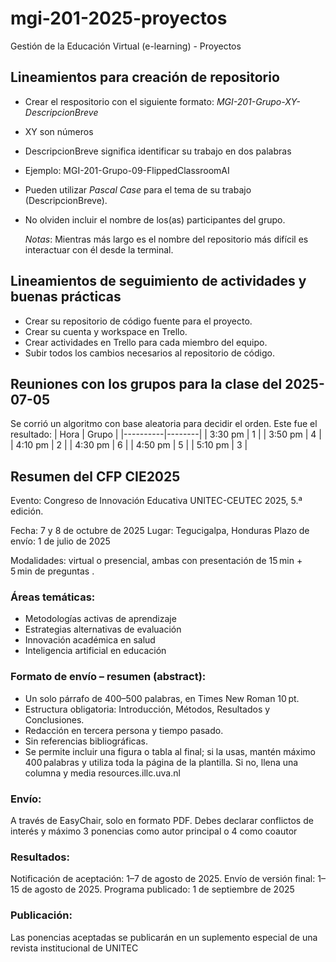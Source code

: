 # mgi-201-2025-proyectos
Gestión de la Educación Virtual (e-learning) - Proyectos

## Lineamientos para creación de repositorio
* Crear el respositorio con el siguiente formato: *MGI-201-Grupo-XY-DescripcionBreve*
* XY son números
* DescripcionBreve significa identificar su trabajo en dos palabras
* Ejemplo: MGI-201-Grupo-09-FlippedClassroomAI
* Pueden utilizar *Pascal Case* para el tema de su trabajo (DescripcionBreve).
* No olviden incluir el nombre de los(as) participantes del grupo.

  *Notas*: Mientras más largo es el nombre del repositorio más difícil es interactuar con él desde la terminal.

## Lineamientos de seguimiento de actividades y buenas prácticas
* Crear su repositorio de código fuente para el proyecto.
* Crear su cuenta y workspace en Trello.
* Crear actividades en Trello para cada miembro del equipo.
* Subir todos los cambios necesarios al repositorio de código.

## Reuniones con los grupos para la clase del 2025-07-05
Se corrió un algoritmo con base aleatoria para decidir el orden. Este fue el resultado:
| Hora     | Grupo |
|----------|--------|
| 3:30 pm  | 1      |
| 3:50 pm  | 4      |
| 4:10 pm  | 2      |
| 4:30 pm  | 6      |
| 4:50 pm  | 5      |
| 5:10 pm  | 3      |


## Resumen del CFP CIE2025
Evento: Congreso de Innovación Educativa UNITEC-CEUTEC 2025, 5.ª edición.

Fecha: 7 y 8 de octubre de 2025
Lugar: Tegucigalpa, Honduras
Plazo de envío: 1 de julio de 2025 

Modalidades: virtual o presencial, ambas con presentación de 15 min + 5 min de preguntas .

### Áreas temáticas:
- Metodologías activas de aprendizaje
- Estrategias alternativas de evaluación
- Innovación académica en salud
- Inteligencia artificial en educación 

### Formato de envío – resumen (abstract):
- Un solo párrafo de 400–500 palabras, en Times New Roman 10 pt.
- Estructura obligatoria: Introducción, Métodos, Resultados y Conclusiones.
- Redacción en tercera persona y tiempo pasado.
- Sin referencias bibliográficas.
- Se permite incluir una figura o tabla al final; si la usas, mantén máximo 400 palabras y utiliza toda la página de la plantilla. Si no, llena una columna y media 
resources.illc.uva.nl

### Envío:
A través de EasyChair, solo en formato PDF.
Debes declarar conflictos de interés y máximo 3 ponencias como autor principal o 4 como coautor 

### Resultados:
Notificación de aceptación: 1–7 de agosto de 2025.
Envío de versión final: 1–15 de agosto de 2025.
Programa publicado: 1 de septiembre de 2025 

### Publicación:
Las ponencias aceptadas se publicarán en un suplemento especial de una revista institucional de UNITEC
